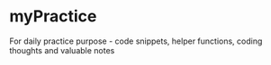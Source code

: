 # myPractice
For daily practice purpose - code snippets, helper functions, coding thoughts and valuable notes
